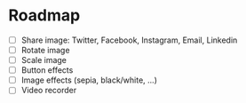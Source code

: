# Roadmap

- [ ] Share image: Twitter, Facebook, Instagram, Email, Linkedin
- [ ] Rotate image
- [ ] Scale image
- [ ] Button effects
- [ ] Image effects (sepia, black/white, ...)
- [ ] Video recorder
